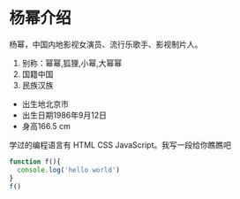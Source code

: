 # 杨幂介绍

杨幂，中国内地影视女演员、流行乐歌手、影视制片人。
1. 别称：幂幂,狐狸,小幂,大幂幂
2. 国籍中国
3. 民族汉族

* 出生地北京市
* 出生日期1986年9月12日
* 身高166.5 cm

学过的编程语言有 HTML CSS JavaScript。我写一段给你瞧瞧吧
```JavaScript
function f(){
  console.log('hello world')
}
f()
```
